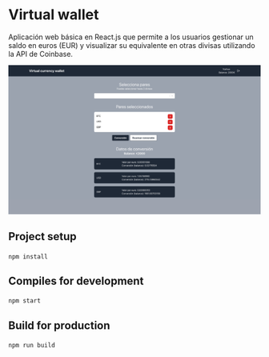 # Virtual wallet

Aplicación web básica en React.js que permite a los usuarios gestionar un
saldo en euros (EUR) y visualizar su equivalente en otras divisas utilizando la API de
Coinbase.

![Screenshot](public/screenshot.png)

## Project setup
`npm install`

## Compiles  for development
`npm start`

## Build for production
`npm run build`
